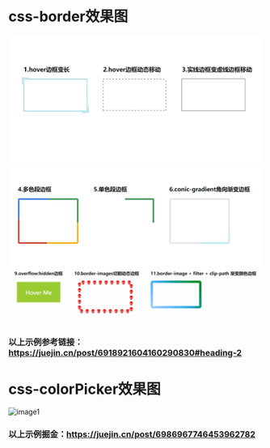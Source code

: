 # css-border效果图
![image1](./source/1.gif)
![image2](./source/2.gif)
![image3](./source/3.gif)
### 以上示例参考链接：https://juejin.cn/post/6918921604160290830#heading-2
# css-colorPicker效果图
![image1](./source/colorPicker.gif)
### 以上示例掘金：https://juejin.cn/post/6986967746453962782